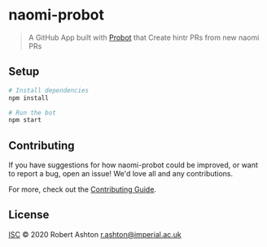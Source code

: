# naomi-probot

> A GitHub App built with [Probot](https://github.com/probot/probot) that Create hintr PRs from new naomi PRs

## Setup

```sh
# Install dependencies
npm install

# Run the bot
npm start
```

## Contributing

If you have suggestions for how naomi-probot could be improved, or want to report a bug, open an issue! We'd love all and any contributions.

For more, check out the [Contributing Guide](CONTRIBUTING.md).

## License

[ISC](LICENSE) © 2020 Robert Ashton <r.ashton@imperial.ac.uk>
